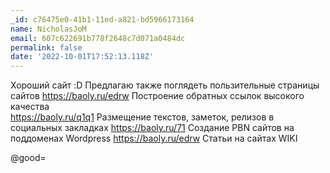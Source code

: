 ```yaml
---
_id: c76475e0-41b1-11ed-a821-bd5966173164
name: NicholasJoM
email: 607c622691b778f2648c7d071a0484dc
permalink: false
date: '2022-10-01T17:52:13.118Z'
---
```

Хороший сайт :D 
Предлагаю также поглядеть пользительные страницы сайтов 
https://baoly.ru/edrw Построение обратных ссылок высокого качества  
https://baoly.ru/q1q1 Размещение текстов, заметок, релизов в социальных закладках 
https://baoly.ru/71 Создание PBN сайтов на поддоменах Wordpress
https://baoly.ru/edrw Статьи на сайтах WIKI   
 
@good=
